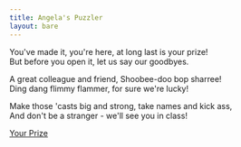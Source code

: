 ```yaml
---
title: Angela's Puzzler
layout: bare
---
```


You've made it, you're here, at long last is your prize!<br>
But before you open it, let us say our goodbyes.

A great colleague and friend, Shoobee-doo bop sharree!<br>
Ding dang flimmy flammer, for sure we're lucky!

Make those 'casts big and strong, take names and kick ass,<br>
And don't be a stranger - we'll see you in class!

<a href="https://www.groupgreeting.com/sign/fd54e9e0b46d825">Your Prize</a>
